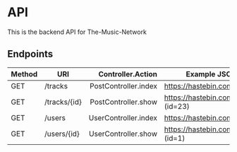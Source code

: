 # API
This is the backend API for The-Music-Network

## Endpoints
| Method | URI           | Controller.Action      | Example JSON Response                        |
| ------ | ------------- | ----------------------:| ------------------------------------------   |
| GET    | /tracks        | PostController.index  | https://hastebin.com/memoruhito.json         | 
| GET    | /tracks/{id}   | PostController.show   | https://hastebin.com/muhohuhovo.json (id=23) |
| GET    | /users        | UserController.index   | https://hastebin.com/umihitipov.json
| GET    | /users/{id}   | UserController.show    | https://hastebin.com/romuqusozi.json (id=1)
